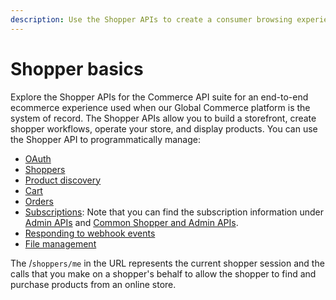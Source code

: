 ```yaml
---
description: Use the Shopper APIs to create a consumer browsing experience.
---
```


# Shopper basics

Explore the Shopper APIs for the Commerce API suite for an end-to-end ecommerce experience used when our Global Commerce platform is the system of record. The Shopper APIs allow you to build a storefront, create shopper workflows, operate your store, and display products. You can use the Shopper API to programmatically manage:

* [OAuth](../oauth/)
* [Shoppers](../shoppers/shoppers.md)
* [Product discovery](../product-discovery/)
* [Cart](../cart/)
* [Orders](../orders-1/)
* [Subscriptions](../../common-shopper-and-admin-apis/subscriptions/): Note that you can find the subscription information under [Admin APIs](../../admin-apis/subscription-management/) and [Common Shopper and Admin APIs](broken-reference).
* [Responding to webhook events](../../events/events-and-webhooks.md)
* [File management](../file-management-1/)

The /`shoppers/me` in the URL represents the current shopper session and the calls that you make on a shopper's behalf to allow the shopper to find and purchase products from an online store.
